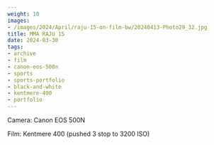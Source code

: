```yaml
---
weight: 10
images:
- /images/2024/April/raju-15-on-film-bw/20240413-Photo29_32.jpg
title: MMA RAJU 15
date: 2024-03-30
tags:
- archive
- film
- canon-eos-500n
- sports
- sports-portfolio
- black-and-white
- kentmere-400
- portfolio
---
```


Camera: Canon EOS 500N

Film: Kentmere 400 (pushed 3 stop to 3200 ISO)